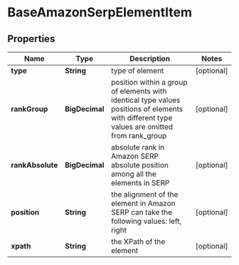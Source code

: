 

# BaseAmazonSerpElementItem


## Properties

| Name | Type | Description | Notes |
|------------ | ------------- | ------------- | -------------|
|**type** | **String** | type of element |  [optional] |
|**rankGroup** | **BigDecimal** | position within a group of elements with identical type values positions of elements with different type values are omitted from rank_group |  [optional] |
|**rankAbsolute** | **BigDecimal** | absolute rank in Amazon SERP absolute position among all the elements in SERP |  [optional] |
|**position** | **String** | the alignment of the element in Amazon SERP can take the following values: left, right |  [optional] |
|**xpath** | **String** | the XPath of the element |  [optional] |



